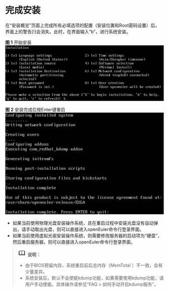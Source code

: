 # 完成安装<a name="ZH-CN_TOPIC_0220373191"></a>

在“安装概览”页面上完成所有必填选项的配置（安装位置和Root密码设置）后，界面上的警告\[!\]会消失。此时，在界面输入“b”，进行系统安装。

**图 1**  开始安装<a name="fig17675194210612"></a>  
![](figures/开始安装-5.png "开始安装-5")

**图 2**  安装完成后按Enter键重启<a name="fig9722125434418"></a>  
![](figures/安装完成后按Enter键重启.png "安装完成后按Enter键重启")

-   如果当前使用物理光盘安装操作系统，且在重启过程中安装光盘没有自动弹出，请手动取出光盘，则可以直接进入openEuler命令行登录界面。
-   如果当前使用虚拟光驱安装操作系统，则需要修改服务器的启动项为“硬盘”，然后重启服务器，则可以直接进入openEuler命令行登录界面。

>![](public_sys-resources/icon-note.gif) **说明：**   
>-   由于BIOS预留内存，系统重启前后总内存（MemTotal ）不一致，会有少量差异。  
>-   系统安装后，默认不会使能kdump功能，如果需要使用kdump功能，请用户手动使能。具体操作请参见“FAQ \> 如何手动开启kdump服务”。  

